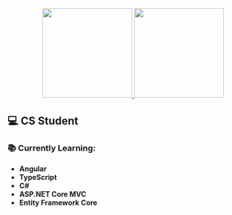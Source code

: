 <div align="center">
  <a href="https://github.com/tiagosantini">
  <img height="180em" src="https://github-readme-stats.vercel.app/api?username=tiagosantini&amp;show_icons=true&amp;theme=dracula&amp;include_all_commits=true&amp;count_private=true" style="max-width: 100%;">
  <img height="180em" src="https://github-readme-stats.vercel.app/api/top-langs/?username=tiagosantini&amp;layout=compact&amp;langs_count=7&amp;theme=dracula" style="max-width: 100%;">
</a></div>

## :computer: CS Student
### :books: Currently Learning:

- **Angular**
- **TypeScript**
- **C#**
- **ASP.NET Core MVC**
- **Entity Framework Core**
